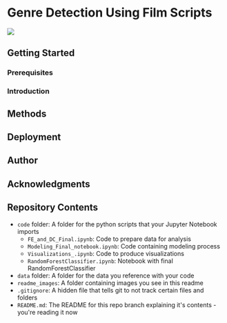 # Genre Detection Using Film Scripts
![](readme_images/YRBS_2019_Homepage_890x320-large.jpg)


## Getting Started


### Prerequisites


### Introduction



## Methods



## Deployment



## Author



## Acknowledgments


## Repository Contents
- `code` folder: A folder for the python scripts that your Jupyter Notebook imports
  - `FE_and_DC_Final.ipynb`: Code to prepare data for analysis
  - `Modeling_Final_notebook.ipynb`: Code containing modeling process
  - `Visualizations_.ipynb`: Code to produce visualizations
  - `RandomForestClassifier.ipynb`: Notebook with final RandomForestClassifier
- `data` folder: A folder for the data you reference with your code
- `readme_images`: A folder containing images you see in this readme
- `.gitignore`: A hidden file that tells git to not track certain files and folders
- `README.md`: The README for this repo branch explaining it's contents - you're reading it now
